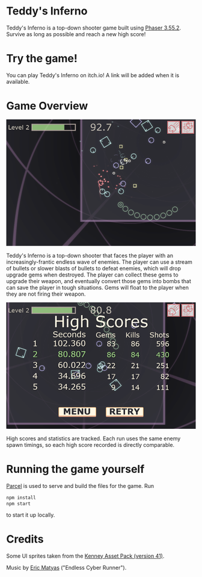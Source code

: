 # Teddy's Inferno
Teddy's Inferno is a top-down shooter game built using [Phaser 3.55.2](https://phaser.io/). Survive as long as possible and reach a new high score!

# Try the game!
You can play Teddy's Inferno on itch.io! A link will be added when it is available.

# Game Overview
![MainGame](screenshots/chaotic.png?raw=true)

Teddy's Inferno is a top-down shooter that faces the player with an increasingly-frantic endless wave of enemies. The player can use a stream of bullets or slower blasts of bullets to defeat enemies, which will drop upgrade gems when destroyed. The player can collect these gems to upgrade their weapon, and eventually convert those gems into bombs that can save the player in tough situations. Gems will float to the player when they are not firing their weapon.

![High Scores](screenshots/highscores.png?raw=true)

High scores and statistics are tracked. Each run uses the same enemy spawn timings, so each high score recorded is directly comparable.

# Running the game yourself
[Parcel](https://parceljs.org/getting_started.html) is used to serve and build the files for the game. Run
```
npm install
npm start
```
to start it up locally.

# Credits
Some UI sprites taken from the [Kenney Asset Pack (version 41)](https://www.kenney.nl).

Music by [Eric Matyas](https://www.soundimage.org) ("Endless Cyber Runner").
